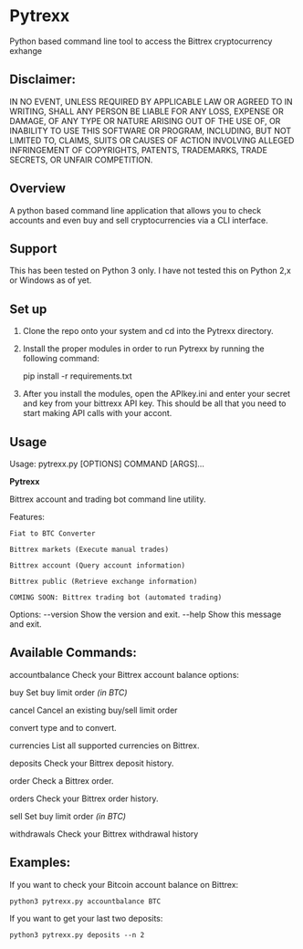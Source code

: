 # Pytrexx
Python based command line tool to access the Bittrex cryptocurrency exhange

## Disclaimer:
IN NO EVENT, UNLESS REQUIRED BY APPLICABLE LAW OR AGREED TO IN WRITING, SHALL ANY PERSON BE LIABLE FOR ANY LOSS, EXPENSE OR DAMAGE, OF ANY TYPE OR NATURE ARISING OUT OF THE USE OF, OR INABILITY TO USE THIS SOFTWARE OR PROGRAM, INCLUDING, BUT NOT LIMITED TO, CLAIMS, SUITS OR CAUSES OF ACTION INVOLVING ALLEGED INFRINGEMENT OF COPYRIGHTS, PATENTS, TRADEMARKS, TRADE SECRETS, OR UNFAIR COMPETITION.

## Overview
A python based command line application that allows you to check accounts and even buy and sell
cryptocurrencies via a CLI interface.

## Support
This has been tested on Python 3 only. I have not tested this on Python 2,x or Windows as of yet.

## Set up

1. Clone the repo onto your system and cd into the Pytrexx directory.

2. Install the proper modules in order to run Pytrexx by running the following command:

    pip install -r requirements.txt

3. After you install the modules, open the APIkey.ini and enter your secret and key from your bittrexx API key. This should be all that you need to start making API calls with your accont.

## Usage
Usage: pytrexx.py [OPTIONS] COMMAND [ARGS]...

  ******************Pytrexx******************

  Bittrex account and trading bot command line utility.

  Features:

    Fiat to BTC Converter

    Bittrex markets (Execute manual trades)

    Bittrex account (Query account information)

    Bittrex public (Retrieve exchange information)

    COMING SOON: Bittrex trading bot (automated trading)

Options:
  --version  Show the version and exit.
  --help     Show this message and exit.

## Available Commands:

accountbalance  Check your Bittrex account balance options:<currency>

buy             Set buy limit order <currency pair> <quantity> <rate> *(in BTC)*

cancel          Cancel an existing buy/sell limit order <UUID>

convert         <currency> type and <amount> to convert.

currencies      List all supported currencies on Bittrex.

deposits        Check your Bittrex deposit history.

order           Check a Bittrex order.

orders          Check your Bittrex order history.

sell            Set buy limit order <currency pair> <quantity> <rate> *(in BTC)*

withdrawals     Check your Bittrex withdrawal history

## Examples:

If you want to check your Bitcoin account balance on Bittrex:

    python3 pytrexx.py accountbalance BTC

If you want to get your last two deposits:

    python3 pytrexx.py deposits --n 2
